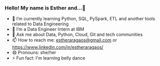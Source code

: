 ### Hello! My name is Esther and...👋

- 🌱 I’m currently learning Python, SQL, PySpark, ETL and another tools related to Data Engineering
- 🔭 I’m a Data Engineer Intern at IBM
- 💬 Ask me about Data, Python, Cloud, Git and tech communities
- 📫 How to reach me: estheraragaos@gmail.com or https://www.linkedin.com/in/estheraragaos/
- 😄 Pronouns: she/her
- ⚡ Fun fact: I'm learning belly dance

